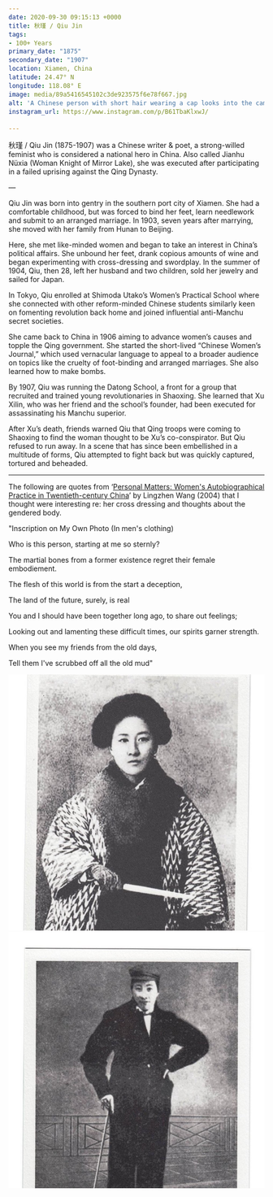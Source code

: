 ```yaml
---
date: 2020-09-30 09:15:13 +0000
title: 秋瑾 / Qiu Jin
tags:
- 100+ Years
primary_date: "1875"
secondary_date: "1907"
location: Xiamen, China
latitude: 24.47° N
longitude: 118.08° E
image: media/89a5416545102c3de923575f6e78f667.jpg
alt: 'A Chinese person with short hair wearing a cap looks into the camera. '
instagram_url: https://www.instagram.com/p/B61TbaKlxwJ/

---
```

秋瑾 / Qiu Jin (1875-1907) was a Chinese writer & poet, a strong-willed feminist who is considered a national hero in China. Also called Jianhu Nüxia (Woman Knight of Mirror Lake), she was executed after participating in a failed uprising against the Qing Dynasty. 

—

Qiu Jin was born into gentry in the southern port city of Xiamen. She had a comfortable childhood, but was forced to bind her feet, learn needlework and submit to an arranged marriage. In 1903, seven years after marrying, she moved with her family from Hunan to Beijing.

Here, she met like-minded women and began to take an interest in China’s political affairs. She unbound her feet, drank copious amounts of wine and began experimenting with cross-dressing and swordplay. In the summer of 1904, Qiu, then 28, left her husband and two children, sold her jewelry and sailed for Japan.

In Tokyo, Qiu enrolled at Shimoda Utako’s Women’s Practical School where she connected with other reform-minded Chinese students similarly keen on fomenting revolution back home and joined influential anti-Manchu secret societies.

She came back to China in 1906 aiming to advance women’s causes and topple the Qing government. She started the short-lived “Chinese Women’s Journal,” which used vernacular language to appeal to a broader audience on topics like the cruelty of foot-binding and arranged marriages. She also learned how to make bombs.

By 1907, Qiu was running the Datong School, a front for a group that recruited and trained young revolutionaries in Shaoxing. She learned that Xu Xilin, who was her friend and the school’s founder, had been executed for assassinating his Manchu superior.

After Xu’s death, friends warned Qiu that Qing troops were coming to Shaoxing to find the woman thought to be Xu’s co-conspirator. But Qiu refused to run away. In a scene that has since been embellished in a multitude of forms, Qiu attempted to fight back but was quickly captured, tortured and beheaded.

***

The following are quotes from ‘[Personal Matters: Women's Autobiographical Practice in Twentieth-century China](https://www.abebooks.co.uk/9780804750059/Personal-Matters-Womens-Autobiographical-Practice-080475005X/plp)’ by Lingzhen Wang (2004) that I thought were interesting re: her cross dressing and thoughts about the gendered body.

"Inscription on My Own Photo (In men's clothing)

Who is this person, starting at me so sternly?

The martial bones from a former existence regret their female embodiement. 

The flesh of this world is from the start a deception,

The land of the future, surely, is real

You and I should have been together long ago, to share out feelings;

Looking out and lamenting these difficult times, our spirits garner strength. 

When you see my friends from the old days,

Tell them I've scrubbed off all the old mud"

![](media/635cf9b1778fe23dc5a865bedad56087.jpg)![](media/1f911e659eca940f5aaa238c2a8b1172.jpg)